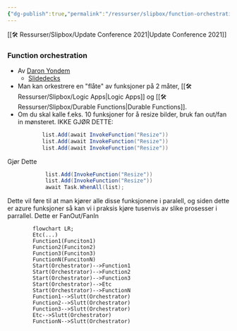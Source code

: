 ```yaml
---
{"dg-publish":true,"permalink":"/ressurser/slipbox/function-orchestration/"}
---
```


[[🛠 Ressurser/Slipbox/Update Conference 2021|Update Conference 2021]]
### Function orchestration
* Av [Daron Yondem](https://daron.me/)
	* [Slidedecks](https://daron.me/decks) 
* Man kan orkestrere en "flåte" av funksjoner på 2 måter, [[🛠 Ressurser/Slipbox/Logic Apps|Logic Apps]] og [[🛠 Ressurser/Slipbox/Durable Functions|Durable Functions]]. 
* Om du skal kalle f.eks. 10 funksjoner for å resize bilder, bruk fan out/fan in mønsteret. 
IKKE GJØR DETTE:
 ```csharp
			list.Add(await InvokeFunction("Resize"))
			list.Add(await InvokeFunction("Resize"))
			list.Add(await InvokeFunction("Resize"))
```
	
Gjør Dette
```csharp
			list.Add(InvokeFunction("Resize"))
			list.Add(InvokeFunction("Resize"))
			await Task.WhenAll(list);
```
			
Dette vil føre til at man kjører alle disse funksjonene i paralell, og siden dette er azure funksjoner så kan vi i praksis kjøre tusenvis av slike prosesser i parrallel. Dette er FanOut/FanIn
```mermaid
		flowchart LR;
		Etc(...)
		Function1(Funciton1)
		Function2(Funciton2)
		Function3(Funciton3)
		FunctionN(FuncitonN)
		Start(Orchestrator)-->Function1
		Start(Orchestrator)-->Function2
		Start(Orchestrator)-->Function3
		Start(Orchestrator)-->Etc
		Start(Orchestrator)-->FunctionN
		Function1-->Slutt(Orchestrator)
		Function2-->Slutt(Orchestrator)
		Function3-->Slutt(Orchestrator)
		Etc-->Slutt(Orchestrator)
		FunctionN-->Slutt(Orchestrator)
```